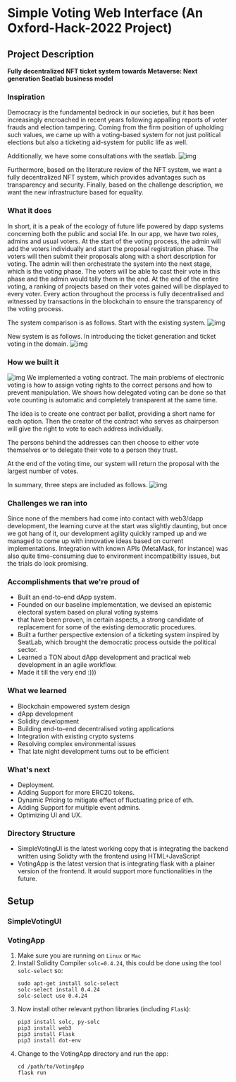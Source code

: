 # Simple Voting Web Interface (An Oxford-Hack-2022 Project)

## Project Description

**Fully decentralized NFT ticket system towards Metaverse: Next generation Seatlab business model**

### Inspiration

Democracy is the fundamental bedrock in our societies, but it has been increasingly encroached in recent years following appalling reports of voter frauds and election tampering. Coming from the firm position of upholding such values, we came up with a voting-based system for not just political elections but also a ticketing aid-system for public life as well.

Additionally, we have some consultations with the seatlab. ![img](https://res.cloudinary.com/devpost/image/fetch/s--DKkdhf8Q--/c_limit,f_auto,fl_lossy,q_auto:eco,w_900/https://tva1.sinaimg.cn/large/e6c9d24egy1gzsamevwzcj216r0u0mzv.jpg)

Furthermore, based on the literature review of the NFT system, we want a fully decentralized NFT system, which provides advantages such as transparency and security. Finally, based on the challenge description, we want the new infrastructure based for equality.

### What it does

In short, it is a peak of the ecology of future life powered by dapp systems concerning both the public and social life. In our app, we have two roles, admins and usual voters. At the start of the voting process, the admin will add the voters individually and start the proposal registration phase. The voters will then submit their proposals along with a short description for voting. The admin will then orchestrate the system into the next stage, which is the voting phase. The voters will be able to cast their vote in this phase and the admin would tally them in the end. At the end of the entire voting, a ranking of projects based on their votes gained will be displayed to every voter. Every action throughout the process is fully decentralised and witnessed by transactions in the blockchain to ensure the transparency of the voting process.

The system comparison is as follows. Start with the existing system. ![img](https://res.cloudinary.com/devpost/image/fetch/s--MmftRIwC--/c_limit,f_auto,fl_lossy,q_auto:eco,w_900/https://tva1.sinaimg.cn/large/e6c9d24egy1gzsamhtn9oj218g0rqmzo.jpg)

New system is as follows. In introducing the ticket generation and ticket voting in the domain. ![img](https://res.cloudinary.com/devpost/image/fetch/s--l2DzuEZC--/c_limit,f_auto,fl_lossy,q_auto:eco,w_900/https://tva1.sinaimg.cn/large/e6c9d24egy1gzsamid28aj218g0n6mzi.jpg)

### How we built it

![img](https://res.cloudinary.com/devpost/image/fetch/s--hiC7AXaq--/c_limit,f_auto,fl_lossy,q_auto:eco,w_900/https://tva1.sinaimg.cn/large/e6c9d24egy1gzsamg33a7j21080u00x4.jpg) We implemented a voting contract. The main problems of electronic voting is how to assign voting rights to the correct persons and how to prevent manipulation. We shows how delegated voting can be done so that vote counting is automatic and completely transparent at the same time.

The idea is to create one contract per ballot, providing a short name for each option. Then the creator of the contract who serves as chairperson will give the right to vote to each address individually.

The persons behind the addresses can then choose to either vote themselves or to delegate their vote to a person they trust.

At the end of the voting time, our system will return the proposal with the largest number of votes.

In summary, three steps are included as follows. ![img](https://res.cloudinary.com/devpost/image/fetch/s--VEY3BRpM--/c_limit,f_auto,fl_lossy,q_auto:eco,w_900/https://tva1.sinaimg.cn/large/e6c9d24egy1gzsamlrk6zj218g0s7di7.jpg)

### Challenges we ran into

Since none of the members had come into contact with web3/dapp development, the learning curve at the start was slightly daunting, but once we got hang of it, our development agility quickly ramped up and we managed to come up with innovative ideas based on current implementations. Integration with known APIs (MetaMask, for instance) was also quite time-consuming due to environment incompatibility issues, but the trials do look promising.

### Accomplishments that we're proud of

- Built an end-to-end dApp system.
- Founded on our baseline implementation, we devised an epistemic electoral system based on plural voting systems
- that have been proven, in certain aspects, a strong candidate of replacement for some of the existing democratic procedures.
- Built a further perspective extension of a ticketing system inspired by SeatLab, which brought the democratic process outside the political sector.
- Learned a TON about dApp development and practical web development in an agile workflow.
- Made it till the very end :)))

### What we learned

- Blockchain empowered system design
- dApp development
- Solidity development
- Building end-to-end decentralised voting applications
- Integration with existing crypto systems
- Resolving complex environmental issues
- That late night development turns out to be efficient

### What's next

- Deployment.
- Adding Support for more ERC20 tokens.
- Dynamic Pricing to mitigate effect of fluctuating price of eth.
- Adding Support for multiple event admins.
- Optimizing UI and UX.

### Directory Structure

- SimpleVotingUI is the latest working copy that is integrating the backend written using Solidty with the frontend using HTML+JavaScript
- VotingApp is the latest version that is integrating flask with a plainer version of the frontend. It would support more functionalities in the future.

## Setup
### SimpleVotingUI

### VotingApp
1. Make sure you are running on `Linux` or `Mac`
2. Install Solidity Compiler `solc=0.4.24`, this could be done using the tool `solc-select` so:
    ```
   sudo apt-get install solc-select
   solc-select install 0.4.24
   solc-select use 0.4.24
   ```
3. Now install other relevant python libraries (including `Flask`):
   ```
   pip3 install solc, py-solc
   pip3 install web3
   pip3 install Flask
   pip3 install dot-env
   ```
4. Change to the VotingApp directory and run the app:
   ```
   cd /path/to/VotingApp
   flask run
   ```
